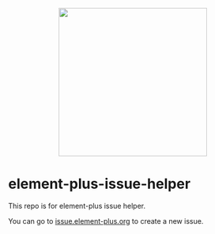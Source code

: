 <p align="center">
  <img width="300px" src="https://user-images.githubusercontent.com/10731096/95823103-9ce15780-0d5f-11eb-8010-1bd1b5910d4f.png">
</p>

# element-plus-issue-helper

This repo is for element-plus issue helper.

You can go to [issue.element-plus.org](https://issue.element-plus.org/) to create a new issue.
